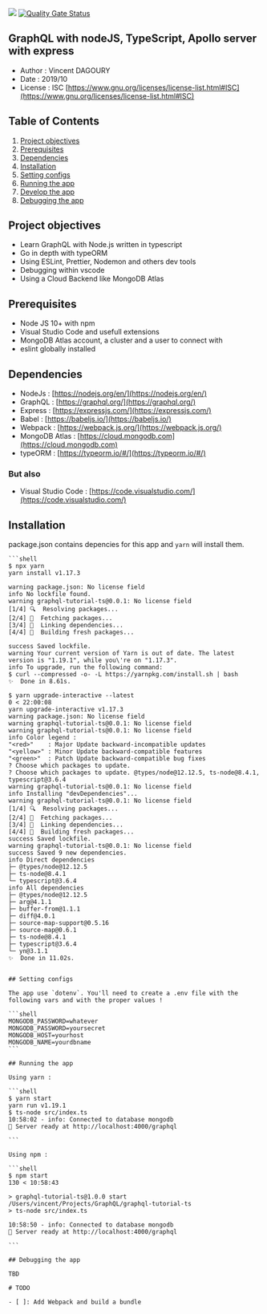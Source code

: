 ![](https://github.com/vincedgy/graphql-tutorial-ts/workflows/Node%20CI/badge.svg)
[![Quality Gate Status](https://sonarcloud.io/api/project_badges/measure?project=vincedgy_graphql-tutorial-ts&metric=alert_status)](https://sonarcloud.io/dashboard?id=vincedgy_graphql-tutorial-ts)

## GraphQL with nodeJS, TypeScript, Apollo server with express

>

- Author : Vincent DAGOURY
- Date : 2019/10
- License : ISC [https://www.gnu.org/licenses/license-list.html#ISC](https://www.gnu.org/licenses/license-list.html#ISC)

## Table of Contents

1. [Project objectives](#Project-objectives)
2. [Prerequisites](#Prerequisites)
3. [Dependencies](#Dependencies)
4. [Installation](#Installation)
5. [Setting configs](#Setting-configs)
6. [Running the app](#Running-the-app)
7. [Develop the app](#Develop-the-app)
8. [Debugging the app](#Debugging-the-app)

## Project objectives

- Learn GraphQL with Node.js written in typescript
- Go in depth with typeORM
- Using ESLint, Prettier, Nodemon and others dev tools
- Debugging within vscode
- Using a Cloud Backend like MongoDB Atlas

## Prerequisites

- Node JS 10+ with npm
- Visual Studio Code and usefull extensions
- MongoDB Atlas account, a cluster and a user to connect with
- eslint globally installed

## Dependencies

- NodeJs : [https://nodejs.org/en/](https://nodejs.org/en/)
- GraphQL : [https://graphql.org/](https://graphql.org/)
- Express : [https://expressjs.com/](https://expressjs.com/)
- Babel : [https://babeljs.io/](https://babeljs.io/)
- Webpack : [https://webpack.js.org/](https://webpack.js.org/)
- MongoDB Atlas : [https://cloud.mongodb.com](https://cloud.mongodb.com)
- typeORM : [https://typeorm.io/#/](https://typeorm.io/#/)

### But also

- Visual Studio Code : [https://code.visualstudio.com/](https://code.visualstudio.com/)

## Installation

package.json contains depencies for this app and `yarn` will install them.

    ```shell
    $ npx yarn
    yarn install v1.17.3

    warning package.json: No license field
    info No lockfile found.
    warning graphql-tutorial-ts@0.0.1: No license field
    [1/4] 🔍  Resolving packages...
    [2/4] 🚚  Fetching packages...
    [3/4] 🔗  Linking dependencies...
    [4/4] 🔨  Building fresh packages...

    success Saved lockfile.
    warning Your current version of Yarn is out of date. The latest version is "1.19.1", while you\'re on "1.17.3".
    info To upgrade, run the following command:
    $ curl --compressed -o- -L https://yarnpkg.com/install.sh | bash
    ✨  Done in 8.61s.

    $ yarn upgrade-interactive --latest                                              0 < 22:00:08
    yarn upgrade-interactive v1.17.3
    warning package.json: No license field
    warning graphql-tutorial-ts@0.0.1: No license field
    warning graphql-tutorial-ts@0.0.1: No license field
    info Color legend :
    "<red>"    : Major Update backward-incompatible updates
    "<yellow>" : Minor Update backward-compatible features
    "<green>"  : Patch Update backward-compatible bug fixes
    ? Choose which packages to update.
    ? Choose which packages to update. @types/node@12.12.5, ts-node@8.4.1, typescript@3.6.4
    warning graphql-tutorial-ts@0.0.1: No license field
    info Installing "devDependencies"...
    warning graphql-tutorial-ts@0.0.1: No license field
    [1/4] 🔍  Resolving packages...
    [2/4] 🚚  Fetching packages...
    [3/4] 🔗  Linking dependencies...
    [4/4] 🔨  Building fresh packages...
    success Saved lockfile.
    warning graphql-tutorial-ts@0.0.1: No license field
    success Saved 9 new dependencies.
    info Direct dependencies
    ├─ @types/node@12.12.5
    ├─ ts-node@8.4.1
    └─ typescript@3.6.4
    info All dependencies
    ├─ @types/node@12.12.5
    ├─ arg@4.1.1
    ├─ buffer-from@1.1.1
    ├─ diff@4.0.1
    ├─ source-map-support@0.5.16
    ├─ source-map@0.6.1
    ├─ ts-node@8.4.1
    ├─ typescript@3.6.4
    └─ yn@3.1.1
    ✨  Done in 11.02s.

````

## Setting configs

The app use `dotenv`. You'll need to create a .env file with the following vars and with the proper values !

```shell
MONGODB_PASSWORD=whatever
MONGODB_PASSWORD=yoursecret
MONGODB_HOST=yourhost
MONGODB_NAME=yourdbname
```

## Running the app

Using yarn :

```shell
$ yarn start
yarn run v1.19.1
$ ts-node src/index.ts
10:58:02 - info: Connected to database mongodb
🚀 Server ready at http://localhost:4000/graphql

```

Using npm :

```shell
$ npm start                                                                          130 < 10:58:43

> graphql-tutorial-ts@1.0.0 start /Users/vincent/Projects/GraphQL/graphql-tutorial-ts
> ts-node src/index.ts

10:58:50 - info: Connected to database mongodb
🚀 Server ready at http://localhost:4000/graphql

```

## Debugging the app

TBD

# TODO

- [ ]: Add Webpack and build a bundle
